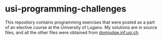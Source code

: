 # usi-programming-challenges

This repository contains programming exercises that were posted as a part of an elective course at the University of Lugano. My solutions are in source files, and all the other files were obtained from [domjudge.inf.usi.ch](https://domjudge.inf.usi.ch/).

